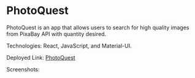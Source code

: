 # PhotoQuest
PhotoQuest is an app that allows users to search for high quality images from PixaBay API with quantity desired. 

Technologies: React, JavaScript, and Material-UI.

Deployed Link: [PhotoQuest](htttp://photo-quest.surge.sh)

Screenshots: 
